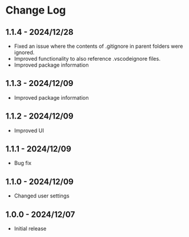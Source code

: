 # Change Log

## 1.1.4 - 2024/12/28

- Fixed an issue where the contents of .gitignore in parent folders were ignored.
- Improved functionality to also reference .vscodeignore files.
- Improved package information

## 1.1.3 - 2024/12/09

- Improved package information

## 1.1.2 - 2024/12/09

- Improved UI

## 1.1.1 - 2024/12/09

- Bug fix

## 1.1.0 - 2024/12/09

- Changed user settings

## 1.0.0 - 2024/12/07

- Initial release
